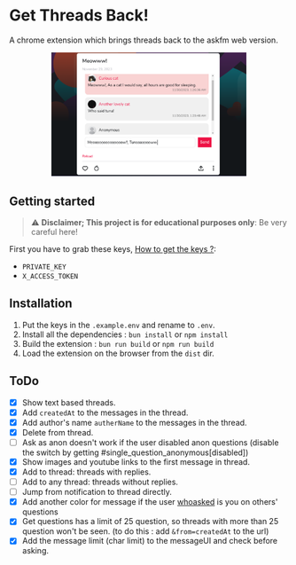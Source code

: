 # Get Threads Back!

A chrome extension which brings threads back to the askfm web version.

<p align="center">
    <img src=".assets/ext.png" width="70%" >
</p>

## Getting started

> :warning: **Disclaimer; This project is for educational purposes only**: Be very careful here!

First you have to grab these keys, [How to get the keys ?](https://ayehia0.github.io/posts/askfm_reverse_engineering/):
- `PRIVATE_KEY`
- `X_ACCESS_TOKEN`

## Installation

1. Put the keys in the `.example.env` and rename to `.env`.
2. Install all the dependencies : `bun install` or `npm install`
3. Build the extension : `bun run build` or `npm run build`
4. Load the extension on the browser from the `dist` dir.

## ToDo

- [X] Show text based threads.
- [X] Add `createdAt` to the messages in the thread.
- [X] Add author's name `autherName` to the messages in the thread.
- [X] Delete from thread.
- [ ] Ask as anon doesn't work if the user disabled anon questions (disable the switch by getting #single_question_anonymous[disabled])
- [X] Show images and youtube links to the first message in thread.
- [X] Add to thread: threads with replies.
- [ ] Add to any thread: threads without replies.
- [ ] Jump from notification to thread directly.
- [X] Add another color for message if the user [whoasked](https://media.tenor.com/yUw2NKPVCyEAAAAM/who-asked-me-trying-to-find-who-asked.gif) is you on others' questions
- [X] Get questions has a limit of 25 question, so threads with more than 25 question won't be seen. (to do this : add `&from=createdAt` to the url)
- [X] Add the message limit (char limit) to the messageUI and check before asking.
